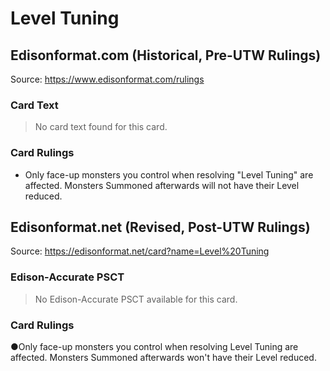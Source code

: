 # Level Tuning

## Edisonformat.com (Historical, Pre-UTW Rulings)

Source: https://www.edisonformat.com/rulings

### Card Text

> No card text found for this card.

### Card Rulings

*   Only face-up monsters you control when resolving "Level Tuning" are affected. Monsters Summoned afterwards will not have their Level reduced.

## Edisonformat.net (Revised, Post-UTW Rulings)

Source: https://edisonformat.net/card?name=Level%20Tuning

### Edison-Accurate PSCT

> No Edison-Accurate PSCT available for this card.

### Card Rulings

●Only face-up monsters you control when resolving Level Tuning are affected. Monsters Summoned afterwards won't have their Level reduced.
            